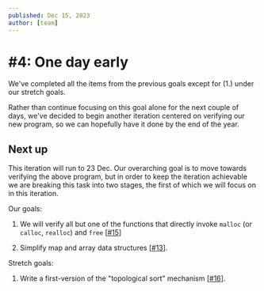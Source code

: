 ```yaml
---
published: Dec 15, 2023
author: [team]
---
```


# #4: One day early

We've completed all the items from the previous goals except for (1.) under our
stretch goals.

Rather than continue focusing on this goal alone for the next couple of days,
we've decided to begin another iteration centered on verifying our new program,
so we can hopefully have it done by the end of the year.

## Next up

This iteration will run to 23 Dec. Our overarching goal is to move towards
verifying the above program, but in order to keep the iteration achievable we
are breaking this task into two stages, the first of which we will focus on in
this iteration.

Our goals:

1. We will verify all but one of the functions that directly invoke `malloc` (or
   `calloc`, `realloc`) and `free`
   [[#15](https://todo.sr.ht/~lbnz/xr0/15)]

2. Simplify map and array data structures
   [[#13](https://todo.sr.ht/~lbnz/xr0/13)].

Stretch goals:

1. Write a first-version of the "topological sort" mechanism
   [[#16](https://todo.sr.ht/~lbnz/xr0/16)].
